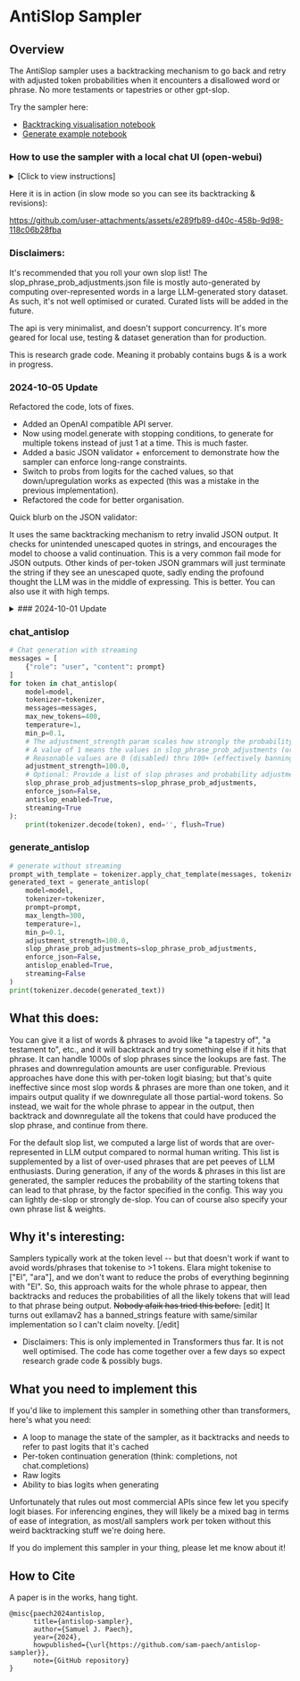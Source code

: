 # AntiSlop Sampler

## Overview

The AntiSlop sampler uses a backtracking mechanism to go back and retry with adjusted token probabilities when it encounters a disallowed word or phrase. No more testaments or tapestries or other gpt-slop.

Try the sampler here: 

- [Backtracking visualisation notebook](https://colab.research.google.com/drive/1tHS3tHXbZ5PWOsP-Mbk8oK35y6otBZUn?usp=sharing)
- [Generate example notebook](https://colab.research.google.com/drive/1Rd3V4AN31cDytfmY9u80rzHXPD_dS6x9?usp=sharing)


### How to use the sampler with a local chat UI (open-webui)

<details>
<summary>[Click to view instructions]</summary>

### if you want to run in an isolated environment (note: open-webui requires python 3.11):
```bash
sudo apt install python3.11 python3.11-venv
python3.11 -m venv open-webui
source open-webui/bin/activate
```

### install open-webui
```bash
pip install open-webui
open-webui serve
```

### start the openai compatible antislop server:
```bash
git clone https://github.com/sam-paech/antislop-sampler.git && cd antislop-sampler
pip install fastapi uvicorn ipywidgets IPython transformers bitsandbytes accelerate
python3 run_api.py --model unsloth/Llama-3.2-3B-Instruct --slop_adjustments_file slop_phrase_prob_adjustments.json
```

### configure open-webui
- browse to http://localhost:8080
- go to admin panel --> settings --> connections
- set the OpenAI API url to http://0.0.0.0:8000/v1
- set api key to anything (it's not used)
- click save (!!)
- click the refresh icon to verify the connection; should see a success message

Now it should be all configured! Start a new chat, select the model, and give it a try.

Note: Only some of the settings in the chat controls will be active. Those are:
- stream chat response
- temperature
- top k
- top p
- min p
- max tokens

![image](https://github.com/user-attachments/assets/8bcc2906-b1e1-4be0-b01b-66cf1b18a9ad)

</details>

Here it is in action (in slow mode so you can see its backtracking & revisions):

https://github.com/user-attachments/assets/e289fb89-d40c-458b-9d98-118c06b28fba

### Disclaimers:

It's recommended that you roll your own slop list! The slop_phrase_prob_adjustments.json file is mostly auto-generated by computing over-represented words in a large LLM-generated story dataset. As such, it's not well optimised or curated. Curated lists will be added in the future.

The api is very minimalist, and doesn't support concurrency. It's more geared for local use, testing & dataset generation than for production.

This is research grade code. Meaning it probably contains bugs & is a work in progress.

### 2024-10-05 Update

Refactored the code, lots of fixes.

- Added an OpenAI compatible API server.
- Now using model.generate with stopping conditions, to generate for multiple tokens instead of just 1 at a time. This is much faster.
- Added a basic JSON validator + enforcement to demonstrate how the sampler can enforce long-range constraints.
- Switch to probs from logits for the cached values, so that down/upregulation works as expected (this was a mistake in the previous implementation).
- Refactored the code for better organisation.

Quick blurb on the JSON validator:

It uses the same backtracking mechanism to retry invalid JSON output. It checks for unintended unescaped quotes in strings, and encourages the model to choose a valid continuation. This is a very common fail mode for JSON outputs. Other kinds of per-token JSON grammars will just terminate the string if they see an unescaped quote, sadly ending the profound thought the LLM was in the middle of expressing. This is better. You can also use it with high temps.

<details>
<summary>### 2024-10-01 Update</summary>

- Squashed vram leaks, fixed bugs. It should work with any transformers model now.
- Support min_p
- Now using slop_phrase_prob_adjustments.json by default, which has a more intuitive probability adjustment per slop phrase (1 == no change; < 1 means probability is reduced by that factor). It looks like this:
```
[
    ["kaleidoscope", 0.5],
    ["symphony", 0.5],
    ["testament to", 0.5],
    ["elara", 0.5],
    ...
]
```
- I discovered the sampler can squash an annoying habit of LLM writing: overuse of antitheses, e.g. `...not x, but y`, simply by downregulating the string `", not"`. Yay! I think there will be a lot of interesting life hacks to be found like this.
- I've made some generate functions (found in `antislop_generate.py`) that you can import to deploy the sampler in your code:

</details>

### chat_antislop
```python
# Chat generation with streaming
messages = [
    {"role": "user", "content": prompt}
]
for token in chat_antislop(
    model=model,
    tokenizer=tokenizer,
    messages=messages,
    max_new_tokens=400,
    temperature=1,
    min_p=0.1,
    # The adjustment_strength param scales how strongly the probability adjustments are applied.
    # A value of 1 means the values in slop_phrase_prob_adjustments (or the defaults) are used unmodified.
    # Reasonable values are 0 (disabled) thru 100+ (effectively banning the list).
    adjustment_strength=100.0,
    # Optional: Provide a list of slop phrases and probability adjustments
    slop_phrase_prob_adjustments=slop_phrase_prob_adjustments,
    enforce_json=False,
    antislop_enabled=True,
    streaming=True
):
    print(tokenizer.decode(token), end='', flush=True)
```

### generate_antislop
```python
# generate without streaming
prompt_with_template = tokenizer.apply_chat_template(messages, tokenize=False)
generated_text = generate_antislop(
    model=model,
    tokenizer=tokenizer,
    prompt=prompt,
    max_length=300,
    temperature=1,
    min_p=0.1,
    adjustment_strength=100.0,
    slop_phrase_prob_adjustments=slop_phrase_prob_adjustments,
    enforce_json=False,
    antislop_enabled=True,
    streaming=False
)        
print(tokenizer.decode(generated_text))
```

## What this does:

You can give it a list of words & phrases to avoid like "a tapestry of", "a testament to", etc., and it will backtrack and try something else if it hits that phrase. It can handle 1000s of slop phrases since the lookups are fast. The phrases and downregulation amounts are user configurable. Previous approaches have done this with per-token logit biasing; but that's quite ineffective since most slop words & phrases are more than one token, and it impairs output quality if we downregulate all those partial-word tokens. So instead, we wait for the whole phrase to appear in the output, then backtrack and downregulate all the tokens that could have produced the slop phrase, and continue from there.

For the default slop list, we computed a large list of words that are over-represented in LLM output compared to normal human writing. This list is supplemented by a list of over-used phrases that are pet peeves of LLM enthusiasts. During generation, if any of the words & phrases in this list are generated, the sampler reduces the probability of the starting tokens that can lead to that phrase, by the factor specified in the config. This way you can lightly de-slop or strongly de-slop. You can of course also specify your own phrase list & weights.

## Why it's interesting:

Samplers typically work at the token level -- but that doesn't work if want to avoid words/phrases that tokenise to >1 tokens. Elara might tokenise to ["El", "ara"], and we don't want to reduce the probs of everything beginning with "El". So, this approach waits for the whole phrase to appear, then backtracks and reduces the probabilities of all the likely tokens that will lead to that phrase being output. ~~Nobody afaik has tried this before.~~ [edit] It turns out exllamav2 has a banned_strings feature with same/similar implementation so I can't claim novelty. [/edit]

* Disclaimers: This is only implemented in Transformers thus far. It is not well optimised. The code has come together over a few days so expect research grade code & possibly bugs.


## What you need to implement this

If you'd like to implement this sampler in something other than transformers, here's what you need:

- A loop to manage the state of the sampler, as it backtracks and needs to refer to past logits that it's cached
- Per-token continuation generation (think: completions, not chat.completions)
- Raw logits
- Ability to bias logits when generating

Unfortunately that rules out most commercial APIs since few let you specify logit biases. For inferencing engines, they will likely be a mixed bag in terms of ease of integration, as most/all samplers work per token without this weird backtracking stuff we're doing here.

If you do implement this sampler in your thing, please let me know about it!

## How to Cite

A paper is in the works, hang tight.

```
@misc{paech2024antislop,
      title={antislop-sampler},
      author={Samuel J. Paech},
      year={2024},
      howpublished={\url{https://github.com/sam-paech/antislop-sampler}},
      note={GitHub repository}
}
```
